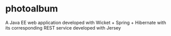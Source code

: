 photoalbum
==========

A Java EE web application developed with Wicket + Spring + Hibernate with its corresponding REST service developed with Jersey
